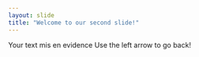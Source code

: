 ```yaml
---
layout: slide
title: "Welcome to our second slide!"
---
```

Your text mis en evidence
Use the left arrow to go back!
